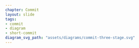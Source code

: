 ```yaml
---
chapter: Commit
layout: slide
tags:
- commit
- diagram
- short-commit
diagram_svg_path: "assets/diagrams/commit-three-stage.svg"
---
```

